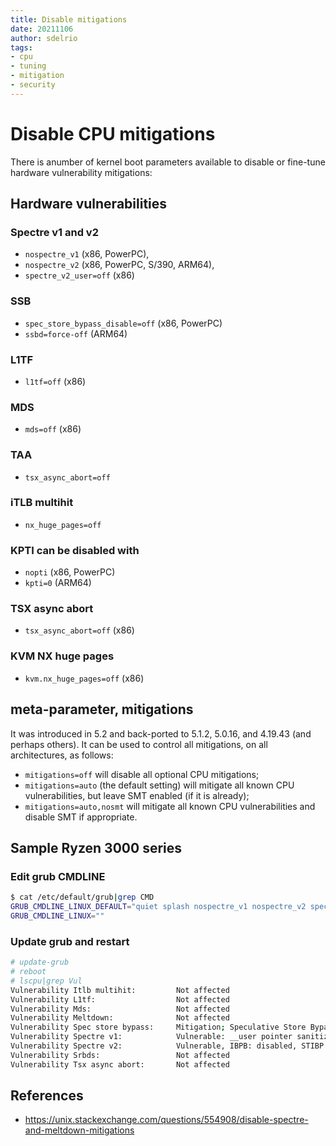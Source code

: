 ```yaml
---
title: Disable mitigations
date: 20211106
author: sdelrio
tags:
- cpu
- tuning
- mitigation
- security
---
```


# Disable CPU mitigations

There is anumber of kernel boot parameters available to disable or fine-tune hardware vulnerability mitigations:

## Hardware vulnerabilities

### Spectre v1 and v2

* `nospectre_v1` (x86, PowerPC), 
* `nospectre_v2` (x86, PowerPC, S/390, ARM64), 
* `spectre_v2_user=off` (x86)


### SSB

* `spec_store_bypass_disable=off` (x86, PowerPC)
* `ssbd=force-off` (ARM64)

### L1TF

* `l1tf=off` (x86)

### MDS

* `mds=off` (x86)

### TAA

* `tsx_async_abort=off`

### iTLB multihit

* `nx_huge_pages=off`

### KPTI can be disabled with 

* `nopti` (x86, PowerPC) 
* `kpti=0` (ARM64)

### TSX async abort

* `tsx_async_abort=off` (x86)

### KVM NX huge pages

* `kvm.nx_huge_pages=off` (x86)

## meta-parameter, mitigations

It was introduced in 5.2 and back-ported to 5.1.2, 5.0.16, and 4.19.43 (and perhaps others). It can be used to control all mitigations, on all architectures, as follows:

* `mitigations=off` will disable all optional CPU mitigations;
* `mitigations=auto` (the default setting) will mitigate all known CPU vulnerabilities, but leave SMT enabled (if it is already);
* `mitigations=auto,nosmt` will mitigate all known CPU vulnerabilities and disable SMT if appropriate.

## Sample Ryzen 3000 series

### Edit grub CMDLINE
```bash
$ cat /etc/default/grub|grep CMD
GRUB_CMDLINE_LINUX_DEFAULT="quiet splash nospectre_v1 nospectre_v2 spectre_v2_user=off"
GRUB_CMDLINE_LINUX=""
```

### Update grub and restart

```bash
# update-grub
# reboot
# lscpu|grep Vul
Vulnerability Itlb multihit:         Not affected
Vulnerability L1tf:                  Not affected
Vulnerability Mds:                   Not affected
Vulnerability Meltdown:              Not affected
Vulnerability Spec store bypass:     Mitigation; Speculative Store Bypass disabled via prctl and seccomp
Vulnerability Spectre v1:            Vulnerable: __user pointer sanitization and usercopy barriers only; no swapgs barriers
Vulnerability Spectre v2:            Vulnerable, IBPB: disabled, STIBP: disabled
Vulnerability Srbds:                 Not affected
Vulnerability Tsx async abort:       Not affected
```

## References

* <https://unix.stackexchange.com/questions/554908/disable-spectre-and-meltdown-mitigations>
